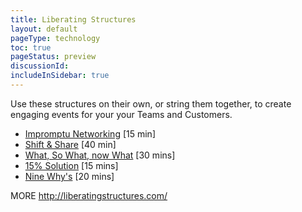 ```yaml
---
title: Liberating Structures
layout: default
pageType: technology
toc: true
pageStatus: preview
discussionId:  
includeInSidebar: true
---
```


Use these structures on their own, or string them together, to create engaging events for your your Teams and Customers.

- [Impromptu Networking](./liberating-structures/impromptu-networking.md) [15 min]
- [Shift & Share](./liberating-structures/shift-share.md) [40 min]
- [What, So What, now What](./liberating-structures/what-so-what-now-what.md) [30 mins]
- [15% Solution](./liberating-structures/15-solutions.md) [15 mins]
- [Nine Why's](./liberating-structures/nine-whys.md) [20 mins]

MORE
http://liberatingstructures.com/
